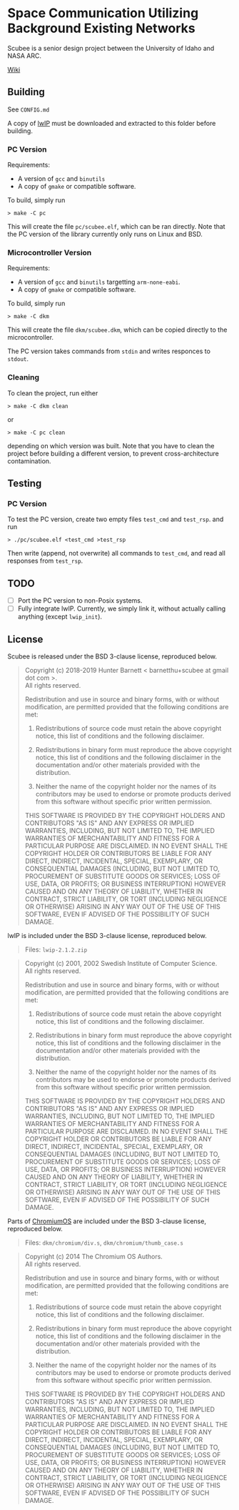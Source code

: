 # Space Communication Utilizing Background Existing Networks

Scubee is a senior design project between the University of Idaho and NASA ARC.

[Wiki](http://mindworks.shoutwiki.com/wiki/NASA_Ames_Suborbital_Flight_Communication)

## Building

See `CONFIG.md`

A copy of [lwIP](https://download.savannah.nongnu.org/releases/lwip/lwip-2.1.2.zip) must be downloaded and extracted to this folder before building.

### PC Version

Requirements:
* A version of `gcc` and `binutils`
* A copy of `gmake` or compatible software.

To build, simply run
```
> make -C pc
```

This will create the file `pc/scubee.elf`, which can be ran directly.  Note that the PC version of the library currently only runs on Linux and BSD.

### Microcontroller Version

Requirements:
* A version of `gcc` and `binutils` targetting `arm-none-eabi`.
* A copy of `gmake` or compatible software.

To build, simply run
```
> make -C dkm
```

This will create the file `dkm/scubee.dkm`, which can be copied directly to the microcontroller.

The PC version takes commands from `stdin` and writes responces to `stdout`.

### Cleaning

To clean the project, run either

```
> make -C dkm clean
```

or

```
> make -C pc clean
```

depending on which version was built.  Note that you have to clean the project before building a different version, to prevent cross-architecture contamination.

## Testing

### PC Version

To test the PC version, create two empty files `test_cmd` and `test_rsp`. and run

```
> ./pc/scubee.elf <test_cmd >test_rsp
```

Then write (append, not overwrite) all commands to `test_cmd`, and read all responses from `test_rsp`.

## TODO

- [ ] Port the PC version to non-Posix systems.
- [ ] Fully integrate lwIP.  Currently, we simply link it, without actually calling anything (except `lwip_init`).

## License

Scubee is released under the BSD 3-clause license, reproduced below.

> Copyright (c) 2018-2019 Hunter Barnett \< barnetthu+scubee at gmail dot com \>.  
> All rights reserved.
>
> Redistribution and use in source and binary forms, with or without
> modification, are permitted provided that the following conditions are met:
>
> 1. Redistributions of source code must retain the above copyright notice, this
>    list of conditions and the following disclaimer.
>
> 2. Redistributions in binary form must reproduce the above copyright notice,
>    this list of conditions and the following disclaimer in the documentation
>    and/or other materials provided with the distribution.
>
> 3. Neither the name of the copyright holder nor the names of its contributors
>    may be used to endorse or promote products derived from this software
>    without specific prior written permission.
>
> THIS SOFTWARE IS PROVIDED BY THE COPYRIGHT HOLDERS AND CONTRIBUTORS "AS IS"
> AND ANY EXPRESS OR IMPLIED WARRANTIES, INCLUDING, BUT NOT LIMITED TO, THE
> IMPLIED WARRANTIES OF MERCHANTABILITY AND FITNESS FOR A PARTICULAR PURPOSE ARE
> DISCLAIMED. IN NO EVENT SHALL THE COPYRIGHT HOLDER OR CONTRIBUTORS BE LIABLE
> FOR ANY DIRECT, INDIRECT, INCIDENTAL, SPECIAL, EXEMPLARY, OR CONSEQUENTIAL
> DAMAGES (INCLUDING, BUT NOT LIMITED TO, PROCUREMENT OF SUBSTITUTE GOODS OR
> SERVICES; LOSS OF USE, DATA, OR PROFITS; OR BUSINESS INTERRUPTION) HOWEVER
> CAUSED AND ON ANY THEORY OF LIABILITY, WHETHER IN CONTRACT, STRICT LIABILITY,
> OR TORT (INCLUDING NEGLIGENCE OR OTHERWISE) ARISING IN ANY WAY OUT OF THE USE
> OF THIS SOFTWARE, EVEN IF ADVISED OF THE POSSIBILITY OF SUCH DAMAGE.

lwIP is included under the BSD 3-clause license, reproduced below.

> Files: `lwip-2.1.2.zip`

> Copyright (c) 2001, 2002 Swedish Institute of Computer Science.  
> All rights reserved.
>
> Redistribution and use in source and binary forms, with or without
> modification, are permitted provided that the following conditions are met:
>
> 1. Redistributions of source code must retain the above copyright notice, this
>    list of conditions and the following disclaimer.
>
> 2. Redistributions in binary form must reproduce the above copyright notice,
>    this list of conditions and the following disclaimer in the documentation
>    and/or other materials provided with the distribution.
>
> 3. Neither the name of the copyright holder nor the names of its contributors
>    may be used to endorse or promote products derived from this software
>    without specific prior written permission.
>
> THIS SOFTWARE IS PROVIDED BY THE COPYRIGHT HOLDERS AND CONTRIBUTORS "AS IS"
> AND ANY EXPRESS OR IMPLIED WARRANTIES, INCLUDING, BUT NOT LIMITED TO, THE
> IMPLIED WARRANTIES OF MERCHANTABILITY AND FITNESS FOR A PARTICULAR PURPOSE ARE
> DISCLAIMED. IN NO EVENT SHALL THE COPYRIGHT HOLDER OR CONTRIBUTORS BE LIABLE
> FOR ANY DIRECT, INDIRECT, INCIDENTAL, SPECIAL, EXEMPLARY, OR CONSEQUENTIAL
> DAMAGES (INCLUDING, BUT NOT LIMITED TO, PROCUREMENT OF SUBSTITUTE GOODS OR
> SERVICES; LOSS OF USE, DATA, OR PROFITS; OR BUSINESS INTERRUPTION) HOWEVER
> CAUSED AND ON ANY THEORY OF LIABILITY, WHETHER IN CONTRACT, STRICT LIABILITY,
> OR TORT (INCLUDING NEGLIGENCE OR OTHERWISE) ARISING IN ANY WAY OUT OF THE USE
> OF THIS SOFTWARE, EVEN IF ADVISED OF THE POSSIBILITY OF SUCH DAMAGE.

Parts of [ChromiumOS](https://chromium.googlesource.com/chromiumos/platform/ec/+/refs/heads/master/core/cortex-m0) are included under the BSD 3-clause license, reproduced below.

> Files: `dkm/chromium/div.s`, `dkm/chromium/thumb_case.s`

> Copyright (c) 2014 The Chromium OS Authors.  
> All rights reserved.
>
> Redistribution and use in source and binary forms, with or without
> modification, are permitted provided that the following conditions are met:
>
> 1. Redistributions of source code must retain the above copyright notice, this
>    list of conditions and the following disclaimer.
>
> 2. Redistributions in binary form must reproduce the above copyright notice,
>    this list of conditions and the following disclaimer in the documentation
>    and/or other materials provided with the distribution.
>
> 3. Neither the name of the copyright holder nor the names of its contributors
>    may be used to endorse or promote products derived from this software
>    without specific prior written permission.
>
> THIS SOFTWARE IS PROVIDED BY THE COPYRIGHT HOLDERS AND CONTRIBUTORS "AS IS"
> AND ANY EXPRESS OR IMPLIED WARRANTIES, INCLUDING, BUT NOT LIMITED TO, THE
> IMPLIED WARRANTIES OF MERCHANTABILITY AND FITNESS FOR A PARTICULAR PURPOSE ARE
> DISCLAIMED. IN NO EVENT SHALL THE COPYRIGHT HOLDER OR CONTRIBUTORS BE LIABLE
> FOR ANY DIRECT, INDIRECT, INCIDENTAL, SPECIAL, EXEMPLARY, OR CONSEQUENTIAL
> DAMAGES (INCLUDING, BUT NOT LIMITED TO, PROCUREMENT OF SUBSTITUTE GOODS OR
> SERVICES; LOSS OF USE, DATA, OR PROFITS; OR BUSINESS INTERRUPTION) HOWEVER
> CAUSED AND ON ANY THEORY OF LIABILITY, WHETHER IN CONTRACT, STRICT LIABILITY,
> OR TORT (INCLUDING NEGLIGENCE OR OTHERWISE) ARISING IN ANY WAY OUT OF THE USE
> OF THIS SOFTWARE, EVEN IF ADVISED OF THE POSSIBILITY OF SUCH DAMAGE.